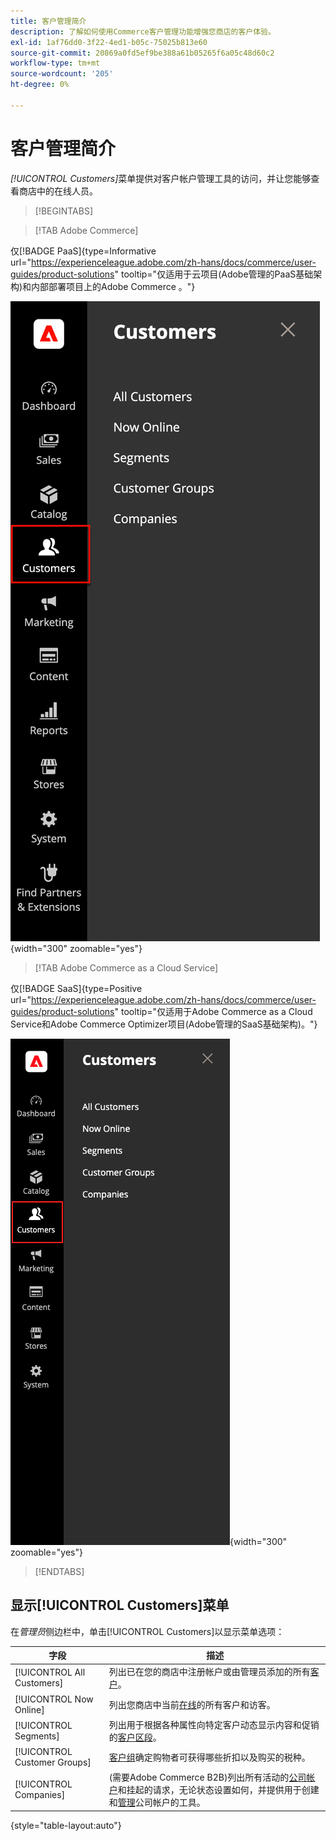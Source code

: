```yaml
---
title: 客户管理简介
description: 了解如何使用Commerce客户管理功能增强您商店的客户体验。
exl-id: 1af76dd0-3f22-4ed1-b05c-75025b813e60
source-git-commit: 20869a0fd5ef9be388a61b05265f6a05c48d60c2
workflow-type: tm+mt
source-wordcount: '205'
ht-degree: 0%

---
```


# 客户管理简介

_[!UICONTROL Customers]_&#x200B;菜单提供对客户帐户管理工具的访问，并让您能够查看商店中的在线人员。

>[!BEGINTABS]

>[!TAB Adobe Commerce]

仅[!BADGE PaaS]{type=Informative url="https://experienceleague.adobe.com/zh-hans/docs/commerce/user-guides/product-solutions" tooltip="仅适用于云项目(Adobe管理的PaaS基础架构)和内部部署项目上的Adobe Commerce 。"}

![客户菜单](assets/admin-menu-customers.png){width="300" zoomable="yes"}

>[!TAB Adobe Commerce as a Cloud Service]

仅[!BADGE SaaS]{type=Positive url="https://experienceleague.adobe.com/zh-hans/docs/commerce/user-guides/product-solutions" tooltip="仅适用于Adobe Commerce as a Cloud Service和Adobe Commerce Optimizer项目(Adobe管理的SaaS基础架构)。"}

![客户菜单](assets/admin-menu-customers-accs.png){width="300" zoomable="yes"}

>[!ENDTABS]

## 显示[!UICONTROL Customers]菜单

在&#x200B;_管理员_&#x200B;侧边栏中，单击[!UICONTROL Customers]以显示菜单选项：

| 字段 | 描述 |
|---|---|
| [!UICONTROL All Customers] | 列出已在您的商店中注册帐户或由管理员添加的所有[客户](../customers/customers-all.md)。 |
| [!UICONTROL Now Online] | 列出您商店中当前[在线](../customers/now-online.md)的所有客户和访客。 |
| [!UICONTROL Segments] | 列出用于根据各种属性向特定客户动态显示内容和促销的[客户区段](../customers/customer-segments.md)。 |
| [!UICONTROL Customer Groups] | [客户组](../customers/customer-groups.md)确定购物者可获得哪些折扣以及购买的税种。 |
| [!UICONTROL Companies] | (需要Adobe Commerce B2B)列出所有活动的[公司帐户](../b2b/account-companies.md)和挂起的请求，无论状态设置如何，并提供用于创建和[管理](../b2b/account-company-manage.md)公司帐户的工具。 |

{style="table-layout:auto"}
